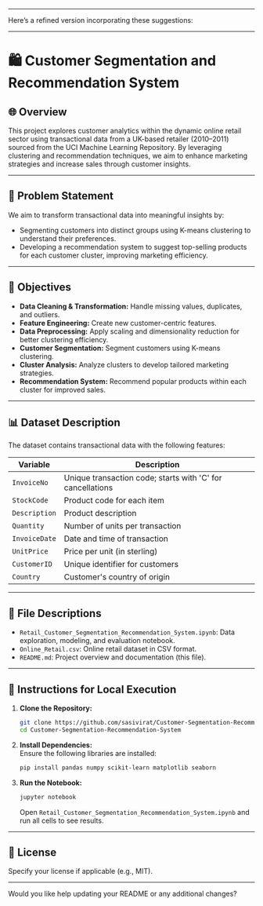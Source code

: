  ---


Here’s a refined version incorporating these suggestions:  

---

# 🛍️ Customer Segmentation and Recommendation System  

## 🌐 **Overview**  
This project explores customer analytics within the dynamic online retail sector using transactional data from a UK-based retailer (2010–2011) sourced from the UCI Machine Learning Repository. By leveraging clustering and recommendation techniques, we aim to enhance marketing strategies and increase sales through customer insights.  

---

## 🌟 **Problem Statement**  
We aim to transform transactional data into meaningful insights by:  
- Segmenting customers into distinct groups using K-means clustering to understand their preferences.  
- Developing a recommendation system to suggest top-selling products for each customer cluster, improving marketing efficiency.  

---

## 🎯 **Objectives**  

- **Data Cleaning & Transformation:** Handle missing values, duplicates, and outliers.  
- **Feature Engineering:** Create new customer-centric features.  
- **Data Preprocessing:** Apply scaling and dimensionality reduction for better clustering efficiency.  
- **Customer Segmentation:** Segment customers using K-means clustering.  
- **Cluster Analysis:** Analyze clusters to develop tailored marketing strategies.  
- **Recommendation System:** Recommend popular products within each cluster for improved sales.  

---

## 📊 **Dataset Description**  
The dataset contains transactional data with the following features:  

| **Variable**   | **Description** |  
| -------------- | --------------- |  
| `InvoiceNo`    | Unique transaction code; starts with 'C' for cancellations |  
| `StockCode`    | Product code for each item |  
| `Description`  | Product description |  
| `Quantity`     | Number of units per transaction |  
| `InvoiceDate`  | Date and time of transaction |  
| `UnitPrice`    | Price per unit (in sterling) |  
| `CustomerID`   | Unique identifier for customers |  
| `Country`      | Customer's country of origin |  

---

## 📂 **File Descriptions**  

- `Retail_Customer_Segmentation_Recommendation_System.ipynb`: Data exploration, modeling, and evaluation notebook.  
- `Online_Retail.csv`: Online retail dataset in CSV format.  
- `README.md`: Project overview and documentation (this file).  

---

## 🚀 **Instructions for Local Execution**  

1. **Clone the Repository:**  
   ```bash
   git clone https://github.com/sasivirat/Customer-Segmentation-Recommendation-System.git
   cd Customer-Segmentation-Recommendation-System
   ```  

2. **Install Dependencies:**  
   Ensure the following libraries are installed:  
   ```bash
   pip install pandas numpy scikit-learn matplotlib seaborn
   ```  

3. **Run the Notebook:**  
   ```bash
   jupyter notebook
   ```  
   Open `Retail_Customer_Segmentation_Recommendation_System.ipynb` and run all cells to see results.  

---

## 📜 **License**  
Specify your license if applicable (e.g., MIT).  

---

Would you like help updating your README or any additional changes?
